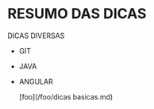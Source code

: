 
# RESUMO DAS DICAS

DICAS DIVERSAS

- GIT

- JAVA

- ANGULAR

  [foo](/foo/dicas basicas.md)
  
  
